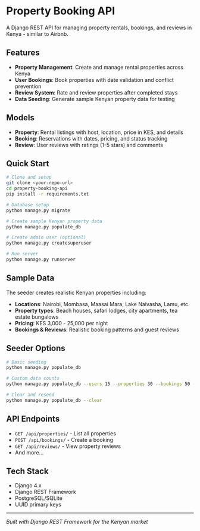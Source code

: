 # Property Booking API

A Django REST API for managing property rentals, bookings, and reviews in Kenya - similar to Airbnb.

## Features

- **Property Management**: Create and manage rental properties across Kenya
- **User Bookings**: Book properties with date validation and conflict prevention
- **Review System**: Rate and review properties after completed stays
- **Data Seeding**: Generate sample Kenyan property data for testing

## Models

- **Property**: Rental listings with host, location, price in KES, and details
- **Booking**: Reservations with dates, pricing, and status tracking
- **Review**: User reviews with ratings (1-5 stars) and comments

## Quick Start

```bash
# Clone and setup
git clone <your-repo-url>
cd property-booking-api
pip install -r requirements.txt

# Database setup
python manage.py migrate

# Create sample Kenyan property data
python manage.py populate_db

# Create admin user (optional)
python manage.py createsuperuser

# Run server
python manage.py runserver
```

## Sample Data

The seeder creates realistic Kenyan properties including:
- **Locations**: Nairobi, Mombasa, Maasai Mara, Lake Naivasha, Lamu, etc.
- **Property types**: Beach houses, safari lodges, city apartments, tea estate bungalows
- **Pricing**: KES 3,000 - 25,000 per night
- **Bookings & Reviews**: Realistic booking patterns and guest reviews

## Seeder Options

```bash
# Basic seeding
python manage.py populate_db

# Custom data counts
python manage.py populate_db --users 15 --properties 30 --bookings 50 --reviews 40

# Clear and reseed
python manage.py populate_db --clear
```

## API Endpoints

- `GET /api/properties/` - List all properties
- `POST /api/bookings/` - Create a booking
- `GET /api/reviews/` - View property reviews
- And more...

## Tech Stack

- Django 4.x
- Django REST Framework
- PostgreSQL/SQLite
- UUID primary keys

---

*Built with Django REST Framework for the Kenyan market*
